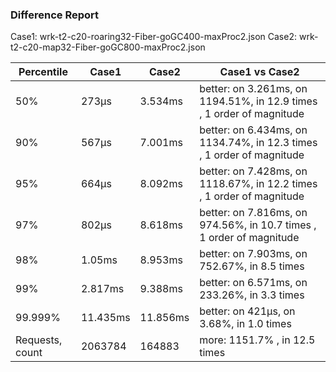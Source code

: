### Difference Report
Case1: wrk-t2-c20-roaring32-Fiber-goGC400-maxProc2.json
Case2: wrk-t2-c20-map32-Fiber-goGC800-maxProc2.json

|Percentile|Case1|Case2|Case1 vs Case2|
|---|---|---|---|
|50%|273µs|3.534ms|better: on 3.261ms, on 1194.51%, in 12.9 times , 1 order of magnitude|
|90%|567µs|7.001ms|better: on 6.434ms, on 1134.74%, in 12.3 times , 1 order of magnitude|
|95%|664µs|8.092ms|better: on 7.428ms, on 1118.67%, in 12.2 times , 1 order of magnitude|
|97%|802µs|8.618ms|better: on 7.816ms, on 974.56%, in 10.7 times , 1 order of magnitude|
|98%|1.05ms|8.953ms|better: on 7.903ms, on 752.67%, in 8.5 times |
|99%|2.817ms|9.388ms|better: on 6.571ms, on 233.26%, in 3.3 times |
|99.999%|11.435ms|11.856ms|better: on 421µs, on 3.68%, in 1.0 times |
|Requests, count|2063784|164883|more: 1151.7% , in 12.5 times |
